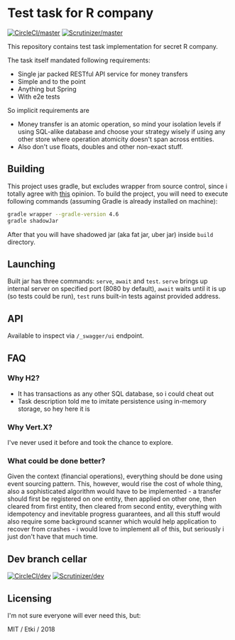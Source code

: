 # Test task for R company

[![CircleCI/master](https://img.shields.io/circleci/project/github/etki/revolving-skill-check/master.svg?style=flat-square)](https://circleci.com/gh/etki/java-event-sourcing/tree/master)
[![Scrutinizer/master](https://img.shields.io/scrutinizer/g/etki/revolving-skill-check/master.svg?style=flat-square)](https://scrutinizer-ci.com/g/etki/revolving-skill-check/?branch=master)

This repository contains test task implementation for secret R company.

The task itself mandated following requirements:

- Single jar packed RESTful API service for money transfers
- Simple and to the point
- Anything but Spring
- With e2e tests

So implicit requirements are

- Money transfer is an atomic operation, so mind your isolation levels
if using SQL-alike database and choose your strategy wisely if using any 
other store where operation atomicity doesn't span across entities.
- Also don't use floats, doubles and other non-exact stuff.

## Building

This project uses gradle, but excludes wrapper from source control,
since i totally agree with [this](https://stackoverflow.com/a/42044733/2908793)
opinion. To build the project, you will need to execute following 
commands (assuming Gradle is already installed on machine):

```bash
gradle wrapper --gradle-version 4.6
gradle shadowJar
```

After that you will have shadowed jar (aka fat jar, uber jar) inside 
`build` directory.

## Launching

Built jar has three commands: `serve`, `await` and `test`. `serve`
brings up internal server on specified port (8080 by default), `await`
waits until it is up (so tests could be run), `test` runs built-in 
tests against provided address.

## API

Available to inspect via `/_swagger/ui` endpoint.

## FAQ

### Why H2?

- It has transactions as any other SQL database, so i could cheat out
- Task description told me to imitate persistence using in-memory 
storage, so hey here it is

### Why Vert.X?

I've never used it before and took the chance to explore.

### What could be done better?

Given the context (financial operations), everything should be done
using event sourcing pattern. This, however, would rise the cost of 
whole thing, also a sophisticated algorithm would have to be 
implemented - a transfer should first be registered on one entity,
then applied on other one, then cleared from first entity, then cleared
from second entity, everything with idempotency and inevitable progress 
guarantees, and all this stuff would also require some background 
scanner which would help application to recover from crashes - i would 
love to implement all of this, but seriously i just don't have that much
time.

## Dev branch cellar

[![CircleCI/dev](https://img.shields.io/circleci/project/github/etki/revolving-skill-check/dev.svg?style=flat-square)](https://circleci.com/gh/etki/java-event-sourcing/tree/dev)
[![Scrutinizer/dev](https://img.shields.io/scrutinizer/g/etki/revolving-skill-check/dev.svg?style=flat-square)](https://scrutinizer-ci.com/g/etki/revolving-skill-check/?branch=dev)

## Licensing

I'm not sure everyone will ever need this, but:

MIT / Etki / 2018
